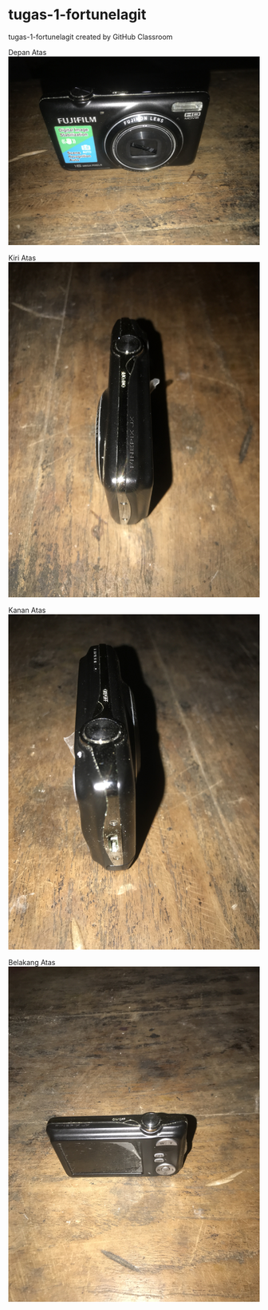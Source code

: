 # tugas-1-fortunelagit
tugas-1-fortunelagit created by GitHub Classroom

Depan Atas
![Depan Atas](https://github.com/cg2021a/tugas-1-fortunelagit/blob/main/87E59579-AB10-4F7D-84A1-72B0701C8B4E.jpeg?raw=true)

Kiri Atas
![Kiri Atas](https://github.com/cg2021a/tugas-1-fortunelagit/blob/main/500981AC-AE5B-4BEC-8DEC-5D7DDEA91B1F.jpeg?raw=true)

Kanan Atas
![Kanan Atas](https://github.com/cg2021a/tugas-1-fortunelagit/blob/main/B72C9A36-8DB2-45F0-8475-8915C274233A.jpeg?raw=true)

Belakang Atas
![Belakang Atas](https://github.com/cg2021a/tugas-1-fortunelagit/blob/main/C3CFCE73-28B8-4A0F-A8E4-4DED29561671.jpeg?raw=true)
